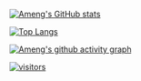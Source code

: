 [![Ameng's GitHub stats](https://github-readme-stats.vercel.app/api?username=jiaocoll&show_icons=true&count_private=true&theme=radical&include_all_commits=true)](https://github.com/jiaocoll)

[![Top Langs](https://github-readme-stats.vercel.app/api/top-langs/?username=jiaocoll&layout=compact&theme=radical)](https://github.com/jiaocoll)

[![Ameng's github activity graph](https://activity-graph.herokuapp.com/graph?username=jiaocoll&theme=radical)](https://github.com/jiaocoll)

[![visitors](https://visitor-badge.glitch.me/badge?page_id=jiaocoll.jiaocoll)](https://github.com/jiaocoll)




<!--
**jiaocoll/jiaocoll** is a ✨ _special_ ✨ repository because its `README.md` (this file) appears on your GitHub profile.

Here are some ideas to get you started:

- 🔭 I’m currently working on ...
- 🌱 I’m currently learning ...
- 👯 I’m looking to collaborate on ...
- 🤔 I’m looking for help with ...
- 💬 Ask me about ...
- 📫 How to reach me: ...
- 😄 Pronouns: ...
- ⚡ Fun fact: ...

-->

